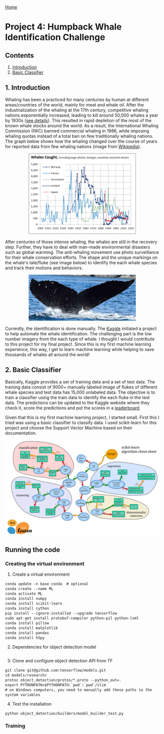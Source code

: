 [Home](https://github.com/kanishkegb/CSCI-6527-projects)
# Project 4: Humpback Whale Identification Challenge

<a name="contents"></a>
## Contents
1. [Introduction](#intro)
2. [Basic Classifier](#basic_clf)

<a name="intro"></a>
## 1. Introduction
Whaling has been a practiced for many centuries by human at different areas/countries of the world, mainly for meat and whale oil. After the industrialization of the whaling at the 17th century, competitive whaling nations exponentially increased, leading to kill around 50,000 whales a year by 1930s ([see details](http://www.thecanadianencyclopedia.ca/en/article/whaling/)). This resulted in rapid depletion of the most of the known whale stocks around the world. As a result, the International Whaling Commission (IWC) banned commercial whaling in 1986, while imposing whaling quotas instead of a total ban on few traditionally whaling nations. The graph below shows how the whaling changed over the course of years for reported data from few whaling nations (image from [Wikipedia](https://en.wikipedia.org/wiki/Whaling#/media/File:Whales_Nordic.png)).

<center>
  <img src="./images/whale_count.png"  width="350"/>
</center>

After centuries of those intense whaling, the whales are still in the recovery step. Further, they have to deal with man-made environmental disasters such as global warming. The anti-whaling movement use photo surveillance for their whale conservation efforts. The shape and the unique markings on the whale's tale/fluke (see image below) to identify the each whale species and track their motions and behaviors.

<center>
  <img src="./images/fluke.jpg"  width="350"/>
</center>

Currently, the identification is done manually. The [Kaggle](https://www.kaggle.com/c/whale-categorization-playground) initiated a project to help automate the whale identification. The challenging part is the low number imagery from the each type of whale. I thought I would contribute to this project for my final project. Since this is my first machine learning experience, this way, I get to learn machine learning while helping to save thousands of whales all around the world!

<a name="basic_clf"></a>
## 2. Basic Classifier

Basically, Kaggle provides a set of training data and a set of test data. The training data consist of 9000+ manually labeled image of flukes of different whale species and test data has 15,000 unlabeled data.  The objective is to train a classifier using the train data to identify the each fluke in the test data. The predictions can be updated to the Kaggle website where they check it, score the predictions and put the scores in a [leaderboard](https://www.kaggle.com/c/whale-categorization-playground/leaderboard).

Given that this is my first machine learning project, I started small. First this I tried was using a basic classifier to classify data. I used scikit-learn for this project and choose the Support Vector Machine based on their documentation.

<center>
  <img src="./images/scikit_estimator_map.png"  width="650"/>
</center>


<!-- Names of everyone in your group.
Introduction (problem –Why, with real‐world applications), and one illustrative example output.
Related Work (What has been done, with a few references)
Your Approach (How you are going to do it, with algorithms, equations, figures)
Your Implementation and Analysis (What you do, with images, tables, and numbers)
Your Conclusions (Itemized conclusions, observations and discussions)  -->

## Running the code
### Creating the virtual environment
1. Create a virtual environment
  ```
  conda update -n base conda  # optional
  conda create --name ML
  conda activate ML
  conda install numpy
  conda install scikit-learn
  conda install cython
  pip install --ignore-installed --upgrade tensorflow
  sudo apt-get install protobuf-compiler python-pil python-lxml
  conda install pillow
  conda install matplotlib
  conda install pandas
  conda install h5py
  ```
2. Dependencies for object detection model
  ```

  ```
3. Clone and configure object detection API from TF
  ```
  git clone git@github.com:tensorflow/models.git
  cd models/research/
  protoc object_detection/protos/*.proto --python_out=.
  export PYTHONPATH=$PYTHONPATH:`pwd`:`pwd`/slim
  # on Windows computers, you need to manually add these paths to the system variables
  ```
4. Test the installation
  ```
  python object_detection/builders/model_builder_test.py
  ```

### Training
